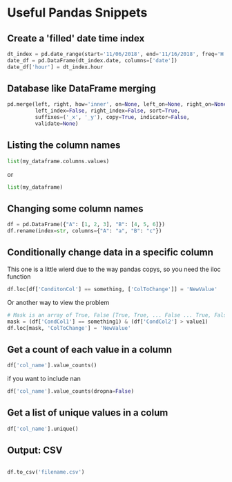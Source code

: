 # Useful Pandas Snippets 


## Create a 'filled' date time index

```python 
dt_index = pd.date_range(start='11/06/2018', end='11/16/2018', freq='H')
date_df = pd.DataFrame(dt_index.date, columns=['date'])
date_df['hour'] = dt_index.hour
```

## Database like DataFrame merging 

```python 
pd.merge(left, right, how='inner', on=None, left_on=None, right_on=None,
         left_index=False, right_index=False, sort=True,
         suffixes=('_x', '_y'), copy=True, indicator=False,
         validate=None)
``` 

## Listing the column names

```python
list(my_dataframe.columns.values)
```
or
```python
list(my_dataframe)
```


## Changing some column names 

```python 
df = pd.DataFrame({"A": [1, 2, 3], "B": [4, 5, 6]})
df.rename(index=str, columns={"A": "a", "B": "c"})
```

## Conditionally change data in a specific column
This one is a little wierd due to the way pandas copys, so you need the iloc function

```python
df.loc[df['ConditonCol'] == something, ['ColToChange']] = 'NewValue'
```

Or another way to view the problem  

```python
# Mask is an array of True, False [True, True, ... False ... True, False]
mask = (df['CondCol1'] == something1) & (df['CondCol2'] > value1)
df.loc[mask, 'ColToChange'] = 'NewValue' 

```

## Get a count of each value in a column
```python
df['col_name'].value_counts()
```
if you want to include nan
```python
df['col_name'].value_counts(dropna=False)
```

## Get a list of unique values in a colum 
```python
df['col_name'].unique()
```

## Output: CSV
```python

df.to_csv('filename.csv')

```  
